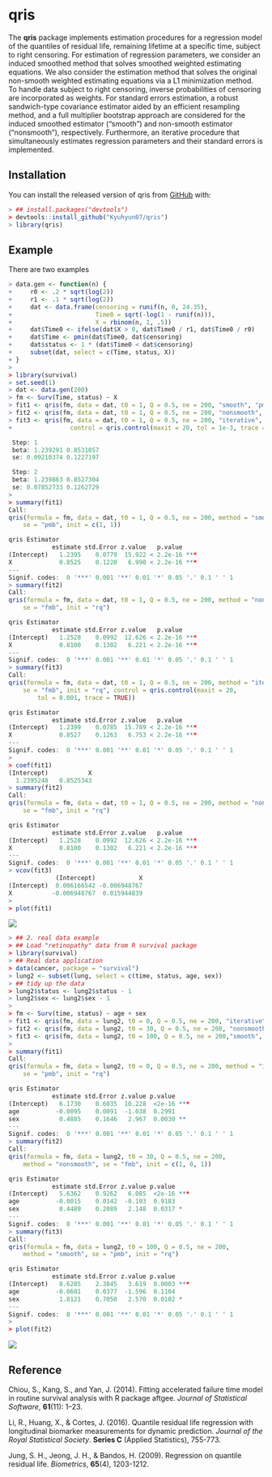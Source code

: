 
<!-- README.md is generated from README.Rmd. Please edit that file -->

# qris

<!-- badges: start -->
<!-- badges: end -->

The **qris** package implements estimation procedures for a regression
model of the quantiles of residual life, remaining lifetime at a
specific time, subject to right censoring. For estimation of regression
parameters, we consider an induced smoothed method that solves smoothed
weighted estimating equations. We also consider the estimation method
that solves the original non-smooth weighted estimating equations via a
L1 minimization method. To handle data subject to right censoring,
inverse probabilities of censoring are incorporated as weights. For
standard errors estimation, a robust sandwich-type covariance estimator
aided by an efficient resampling method, and a full multiplier bootstrap
approach are considered for the induced smoothed estimator (“smooth”)
and non-smooth estimator (“nonsmooth”), respectively. Furthermore, an
iterative procedure that simultaneously estimates regression parameters
and their standard errors is implemented.

## Installation

You can install the released version of qris from
[GitHub](https://github.com/Kyuhyun07/qris) with:

``` r
> ## install.packages("devtools")
> devtools::install_github("Kyuhyun07/qris")
> library(qris)
```

## Example

There are two examples

``` r
> data.gen <- function(n) {
+     r0 <- .2 * sqrt(log(2))
+     r1 <- .1 * sqrt(log(2))
+     dat <- data.frame(censoring = runif(n, 0, 24.35),
+                       Time0 = sqrt(-log(1 - runif(n))),
+                       X = rbinom(n, 1, .5))
+     dat$Time0 <- ifelse(dat$X > 0, dat$Time0 / r1, dat$Time0 / r0)
+     dat$Time <- pmin(dat$Time0, dat$censoring)
+     dat$status <- 1 * (dat$Time0 < dat$censoring)
+     subset(dat, select = c(Time, status, X))
+ }
> 
> library(survival)
> set.seed(1)
> dat <- data.gen(200)
> fm <- Surv(Time, status) ~ X
> fit1 <- qris(fm, data = dat, t0 = 1, Q = 0.5, ne = 200, "smooth", "pmb", c(1,1))
> fit2 <- qris(fm, data = dat, t0 = 1, Q = 0.5, ne = 200, "nonsmooth", "fmb", "rq")
> fit3 <- qris(fm, data = dat, t0 = 1, Q = 0.5, ne = 200, "iterative", "fmb", "rq",
+                control = qris.control(maxit = 20, tol = 1e-3, trace = TRUE))

 Step: 1
 beta: 1.239291 0.8531057
 se: 0.09210374 0.1227197 

 Step: 2
 beta: 1.239863 0.8527304
 se: 0.07852733 0.1262729 
> 
> summary(fit1)
Call:
qris(formula = fm, data = dat, t0 = 1, Q = 0.5, ne = 200, method = "smooth", 
    se = "pmb", init = c(1, 1))

qris Estimator
            estimate std.Error z.value   p.value    
(Intercept)   1.2395    0.0779  15.922 < 2.2e-16 ***
X             0.8525    0.1220   6.990 < 2.2e-16 ***
---
Signif. codes:  0 '***' 0.001 '**' 0.01 '*' 0.05 '.' 0.1 ' ' 1
> summary(fit2)
Call:
qris(formula = fm, data = dat, t0 = 1, Q = 0.5, ne = 200, method = "nonsmooth", 
    se = "fmb", init = "rq")

qris Estimator
            estimate std.Error z.value   p.value    
(Intercept)   1.2528    0.0992  12.626 < 2.2e-16 ***
X             0.8100    0.1302   6.221 < 2.2e-16 ***
---
Signif. codes:  0 '***' 0.001 '**' 0.01 '*' 0.05 '.' 0.1 ' ' 1
> summary(fit3)
Call:
qris(formula = fm, data = dat, t0 = 1, Q = 0.5, ne = 200, method = "iterative", 
    se = "fmb", init = "rq", control = qris.control(maxit = 20, 
        tol = 0.001, trace = TRUE))

qris Estimator
            estimate std.Error z.value   p.value    
(Intercept)   1.2399    0.0785  15.789 < 2.2e-16 ***
X             0.8527    0.1263   6.753 < 2.2e-16 ***
---
Signif. codes:  0 '***' 0.001 '**' 0.01 '*' 0.05 '.' 0.1 ' ' 1
> 
> coef(fit1)
(Intercept)           X 
  1.2395248   0.8525343 
> summary(fit2)
Call:
qris(formula = fm, data = dat, t0 = 1, Q = 0.5, ne = 200, method = "nonsmooth", 
    se = "fmb", init = "rq")

qris Estimator
            estimate std.Error z.value   p.value    
(Intercept)   1.2528    0.0992  12.626 < 2.2e-16 ***
X             0.8100    0.1302   6.221 < 2.2e-16 ***
---
Signif. codes:  0 '***' 0.001 '**' 0.01 '*' 0.05 '.' 0.1 ' ' 1
> vcov(fit3)
             (Intercept)            X
(Intercept)  0.006166542 -0.006948767
X           -0.006948767  0.015944839
> 
> plot(fit1)
```

![](README_files/figure-gfm/example-1.png)<!-- -->

``` r
> ## 2. real data example
> ## Load "retinopathy" data from R survival package
> library(survival)
> ## Real data application
> data(cancer, package = "survival")
> lung2 <- subset(lung, select = c(time, status, age, sex))
> ## tidy up the data
> lung2$status <- lung2$status - 1
> lung2$sex <- lung2$sex - 1
> 
> fm <- Surv(time, status) ~ age + sex
> fit1 <- qris(fm, data = lung2, t0 = 0, Q = 0.5, ne = 200, "iterative", "pmb", "rq")
> fit2 <- qris(fm, data = lung2, t0 = 30, Q = 0.5, ne = 200, "nonsmooth", "fmb", c(1, 0, 1))
> fit3 <- qris(fm, data = lung2, t0 = 100, Q = 0.5, ne = 200,"smooth", "pmb", "rq")
> 
> summary(fit1)
Call:
qris(formula = fm, data = lung2, t0 = 0, Q = 0.5, ne = 200, method = "iterative", 
    se = "pmb", init = "rq")

qris Estimator
            estimate std.Error z.value p.value    
(Intercept)   6.1730    0.6035  10.228  <2e-16 ***
age          -0.0095    0.0091  -1.038  0.2991    
sex           0.4885    0.1646   2.967  0.0030 ** 
---
Signif. codes:  0 '***' 0.001 '**' 0.01 '*' 0.05 '.' 0.1 ' ' 1
> summary(fit2)
Call:
qris(formula = fm, data = lung2, t0 = 30, Q = 0.5, ne = 200, 
    method = "nonsmooth", se = "fmb", init = c(1, 0, 1))

qris Estimator
            estimate std.Error z.value p.value    
(Intercept)   5.6362    0.9262   6.085  <2e-16 ***
age          -0.0015    0.0142  -0.103  0.9183    
sex           0.4489    0.2089   2.148  0.0317 *  
---
Signif. codes:  0 '***' 0.001 '**' 0.01 '*' 0.05 '.' 0.1 ' ' 1
> summary(fit3)
Call:
qris(formula = fm, data = lung2, t0 = 100, Q = 0.5, ne = 200, 
    method = "smooth", se = "pmb", init = "rq")

qris Estimator
            estimate std.Error z.value p.value    
(Intercept)   8.6285    2.3845   3.619  0.0003 ***
age          -0.0601    0.0377  -1.596  0.1104    
sex           1.8121    0.7050   2.570  0.0102 *  
---
Signif. codes:  0 '***' 0.001 '**' 0.01 '*' 0.05 '.' 0.1 ' ' 1
> 
> plot(fit2)
```

![](README_files/figure-gfm/example2-1.png)<!-- -->

## Reference

Chiou, S., Kang, S., and Yan, J. (2014). Fitting accelerated failure
time model in routine survival analysis with R package aftgee. *Journal
of Statistical Software*, **61**(11): 1–23.

Li, R., Huang, X., & Cortes, J. (2016). Quantile residual life
regression with longitudinal biomarker measurements for dynamic
prediction. *Journal of the Royal Statistical Society*. **Series C**
(Applied Statistics), 755-773.

Jung, S. H., Jeong, J. H., & Bandos, H. (2009). Regression on quantile
residual life. *Biometrics*, **65**(4), 1203-1212.
